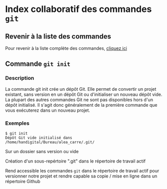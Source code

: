 # Index collaboratif des commandes `git`



## Revenir à la liste des commandes

Pour revenir à la liste complète des commandes, [cliquez ici](index.html)



## Commande `git init`


### Description

La commande git init crée un dépôt Git. Elle permet de convertir un projet existant, sans version en un dépôt Git ou d'initialiser un nouveau dépôt vide. La plupart des autres commandes Git ne sont pas disponibles hors d'un dépôt initialisé. Il s'agit donc généralement de la première commande que vous exécuterez dans un nouveau projet.


### Exemples

```
$ git init
Dépôt Git vide initialisé dans /home/handigital/Bureau/alea_carre/.git/
```
Sur un dossier sans version ou vide

Création d'un sous-repértoire ".git" dans le répertoire de travail actif

Rend accessible les commandes `git` dans le répertoire de travail actif pour versionner notre projet et rendre capable sa copie / mise en ligne dans un répertoire Github


